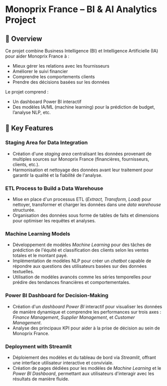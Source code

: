 # <h1>Monoprix France – BI & AI Analytics Project</h1>

## <h2>📝 Overview</h2>
Ce projet combine Business Intelligence (BI) et Intelligence Artificielle (IA) pour aider Monoprix France à :

- Mieux gérer les relations avec les fournisseurs
- Améliorer le suivi financier
- Comprendre les comportements clients
- Prendre des décisions basées sur les données

Le projet comprend :

- Un dashboard Power BI interactif
- Des modèles IA/ML (machine learning) pour la prédiction de budget, l’analyse NLP, etc.

## <h2>🚀 Key Features</h2>

### <h3>Staging Area for Data Integration</h3>
- Création d'une *staging area* centralisant les données provenant de multiples sources sur Monoprix France (financières, fournisseurs, clients, etc.).
- Harmonisation et nettoyage des données avant leur traitement pour garantir la qualité et la fiabilité de l'analyse.

### <h3>ETL Process to Build a Data Warehouse</h3>
- Mise en place d'un processus ETL (*Extract, Transform, Load*) pour nettoyer, transformer et charger les données dans une *data warehouse* structurée.
- Organisation des données sous forme de tables de faits et dimensions pour optimiser les requêtes et analyses.

### <h3>Machine Learning Models</h3>
- Développement de modèles *Machine Learning* pour des tâches de prédiction de l'équité et classification des clients selon les ventes totales et le montant payé.
- Implémentation de modèles NLP pour créer un *chatbot* capable de répondre aux questions des utilisateurs basées sur des données textuelles.
- Utilisation de modèles avancés comme les séries temporelles pour prédire des tendances financières et comportementales.

### <h3>Power BI Dashboard for Decision-Making</h3>
- Création d'un *dashboard Power BI* interactif pour visualiser les données de manière dynamique et comprendre les performances sur trois axes : *Finance Management*, *Supplier Management*, et *Customer Management*.
- Analyse des principaux KPI pour aider à la prise de décision au sein de Monoprix France.

### <h3>Deployment with Streamlit</h3>
- Déploiement des modèles et du tableau de bord via *Streamlit*, offrant une interface utilisateur interactive et conviviale.
- Création de pages dédiées pour les modèles de *Machine Learning* et le *Power BI Dashboard*, permettant aux utilisateurs d'interagir avec les résultats de manière fluide.
